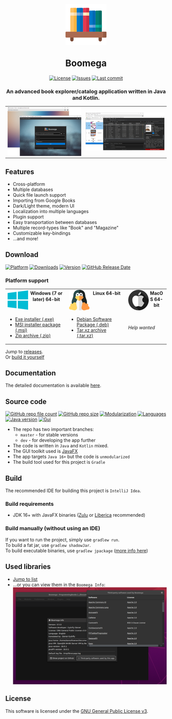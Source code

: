 <p align="center">
  <img align="center" src="readme/logo.png" alt="Boomega icon">
  <h1 align="center">Boomega</h1>
</p>

<p align="center">
    <a href="LICENSE"><img align="center" alt="License" src="https://img.shields.io/github/license/DansoftOwner/Boomega"></a>
    <a href="https://github.com/Dansoftowner/Boomega/issues"><img align="center" alt="Issues" src="https://img.shields.io/github/issues/DansoftOwner/Boomega"></a>
    <a href="https://github.com/Dansoftowner/Boomega/commits/dev"><img align="center" alt="Last commit" src="https://img.shields.io/github/last-commit/Dansoftowner/Boomega"></a>
</p>

<h3 align="center">An advanced book explorer/catalog application written in Java and Kotlin.</h3>

<table style="width: 100%; border: none;">
<tr>
<td>
    <img src="readme/login-activity-preview.png">
</td>

<td>
    <img src="readme/main-activity-preview.png">
</td>
</tr>
</table>

## Features
* Cross-platform
* Multiple databases
* Quick file launch support  
* Importing from Google Books
* Dark/Light theme, modern UI
* Localization into multiple languages
* Plugin support
* Easy transportation between databases
* Multiple record-types like "Book" and "Magazine"
* Customizable key-bindings
* ...and more!


## Download
[![Platform](https://img.shields.io/badge/platform-windows%20%7C%20macos%20%7C%20linux-lightgrey)]()
[![Downloads](https://img.shields.io/github/downloads/DansoftOwner/Boomega/total)](https://github.com/Dansoftowner/Boomega/releases)
[![Version](https://img.shields.io/github/v/release/DansoftOwner/Boomega)](https://github.com/Dansoftowner/Boomega/releases)
[![GitHub Release Date](https://img.shields.io/github/release-date/Dansoftowner/Boomega)](https://github.com/Dansoftowner/Boomega/releases)

### Platform support

<table>

<tr>
  <td style="text-align: center">
        <img style="float: left; vertical-align: middle;" src="readme/windows.png" alt="" id="winimg">
        <b><label align="center" for="winimg" style="vertical-align: middle;">Windows (7 or later) 64-bit</label></b>
  </td>

  <td style="text-align: center"> 
      <img style="float: left; vertical-align: middle;" src="readme/linux.png" alt="" id="linimg">
      <b><label align="center" for="linimg" style="vertical-align: middle;">Linux 64-bit</label></b>
  </td>

  <td style="text-align: center">
      <img style="float: left" src="readme/mac.png" alt="" id="macimg">
      <b><label align="center" for="macimg" style="vertical-align: middle;">MacOS 64-bit</label></b>
  </td>

</tr>

<tr>

  <td>

   <ul>
        <li><a href="https://github.com/Dansoftowner/Boomega/releases/download/v0.6.0/Boomega_0.6.0-win.exe">Exe installer (.exe)</a></li>
        <li><a href="https://github.com/Dansoftowner/Boomega/releases/download/v0.6.0/Boomega_0.6.0-win.msi">MSI installer package (.msi)</a></li>
        <li><a href="https://github.com/Dansoftowner/Boomega/releases/download/v0.6.0/Boomega_0.6.0-win.zip">Zip archive (.zip)</a></li>
   </ul>

  </td>

  <td>

   <ul>
        <li><a href="https://github.com/Dansoftowner/Boomega/releases/download/v0.6.0/boomega_0.6.0-1_amd64.deb">Debian Software Package (.deb)</a></li>
        <li><a href="https://github.com/Dansoftowner/Boomega/releases/download/v0.6.0/Boomega_0.6.0-linux.tar.xz">Tar.xz archive (.tar.xz)</a></li>
   </ul>

  </td>

  <td>

  <p><i>Help wanted</i></p>

  </td>

</tr>
</table>

Jump to [releases](https://github.com/Dansoftowner/Boomega/releases). <br/>
Or [build it yourself](#build)

## Documentation
<!---
TODO: adding website/docs link
-->
The detailed documentation is available [here]().

## Source code
[![GitHub repo file count](https://img.shields.io/github/directory-file-count/Dansoftowner/Boomega)]()
[![GitHub repo size](https://img.shields.io/github/repo-size/Dansoftowner/Boomega)]()
[![Modularization](https://img.shields.io/badge/modularization-unmodularized-red)]()
[![Languages](https://img.shields.io/badge/languages-java%20%7C%20kotlin-orange)]()
[![Java version](https://img.shields.io/badge/java-16-orange)]()
[![Gui](https://img.shields.io/badge/gui-javafx-blue)](https://openjfx.io/)

* The repo has two important branches:
    * `master` - for stable versions
    * `dev` - for developing the app further
* The code is written in `Java` and `Kotlin` mixed.
* The GUI toolkit used is [JavaFX](https://openjfx.io/)
* The app targets `Java 16+` but the code is `unmodularized`
* The build tool used for this project is `Gradle`

## Build
The recommended IDE for building this project is `IntelliJ Idea`.

### Build requirements
* JDK 16+ with JavaFX binaries ([Zulu](https://www.azul.com/downloads/zulu-community/?package=jdk-fx) or [Liberica](https://bell-sw.com/pages/libericajdk/) recommended)

### Build manually (without using an IDE)
If you want to run the project, simply use `gradlew run`. <br/>
To build a fat jar, use `gradlew shadowJar`. <br/>
To build executable binaries, use `gradlew jpackage` ([more info here](distribution/DISTRIBUTION_GUIDELINE.md))


## Used libraries
* [Jump to list](USED_LIBRARIES.md)
* ...or you can view them in the `Boomega Info`:<br>
![Viewing third-party libraries in the app](readme/BoomegaThirdPartyInfo.png)


## License
This software is licensed under the [GNU General Public License v3](https://en.wikipedia.org/wiki/GNU_General_Public_License).